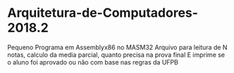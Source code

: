 # Arquitetura-de-Computadores-2018.2
Pequeno Programa em Assemblyx86 no MASM32 
Arquivo para leitura de  N notas, calculo da media parcial, quanto precisa na prova final 
E imprime se o aluno foi aprovado ou não com base nas regras da UFPB
